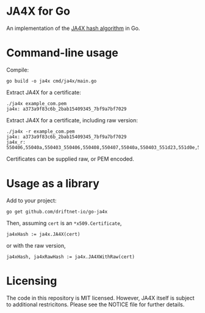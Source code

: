 # JA4X for Go

An implementation of the [JA4X hash algorithm](https://github.com/FoxIO-LLC/ja4) in Go.

# Command-line usage

Compile:

```
go build -o ja4x cmd/ja4x/main.go
```

Extract JA4X for a certificate:

```
./ja4x example_com.pem 
ja4x: a373a9f83c6b_2bab15409345_7bf9a7bf7029
```

Extract JA4X for a certificate, including raw version:

```
./ja4x -r example_com.pem
ja4x: a373a9f83c6b_2bab15409345_7bf9a7bf7029
ja4x_r: 550406,55040a,550403_550406,550408,550407,55040a,550403_551d23,551d0e,551d11,551d0f,551d25,551d1f,551d20,2b06010505070101,551d13,2b06010401d679020402
```

Certificates can be supplied raw, or PEM encoded.

# Usage as a library

Add to your project:

```
go get github.com/driftnet-io/go-ja4x
```

Then, assuming `cert` is an `*x509.Certificate`,

```
ja4xHash := ja4x.JA4X(cert)
```

or with the raw version,

```
ja4xHash, ja4xRawHash := ja4x.JA4XWithRaw(cert)
```

# Licensing

The code in this repository is MIT licensed. However, JA4X itself is subject to additional restricitons. Please see the NOTICE file for further details.
